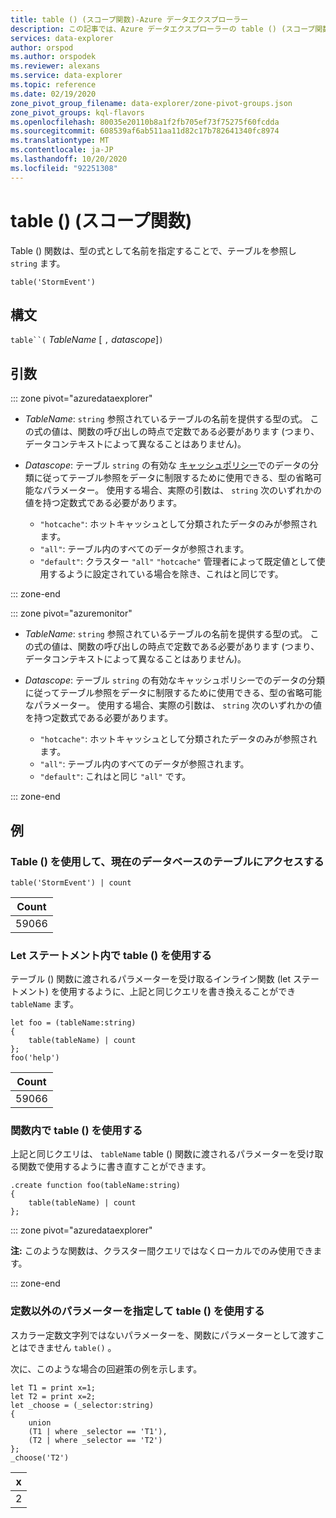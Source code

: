 ```yaml
---
title: table () (スコープ関数)-Azure データエクスプローラー
description: この記事では、Azure データエクスプローラーの table () (スコープ関数) について説明します。
services: data-explorer
author: orspod
ms.author: orspodek
ms.reviewer: alexans
ms.service: data-explorer
ms.topic: reference
ms.date: 02/19/2020
zone_pivot_group_filename: data-explorer/zone-pivot-groups.json
zone_pivot_groups: kql-flavors
ms.openlocfilehash: 80035e20110b8a1f2fb705ef73f75275f60fcdda
ms.sourcegitcommit: 608539af6ab511aa11d82c17b782641340fc8974
ms.translationtype: MT
ms.contentlocale: ja-JP
ms.lasthandoff: 10/20/2020
ms.locfileid: "92251308"
---
```

# <a name="table-scope-function"></a>table () (スコープ関数)

Table () 関数は、型の式として名前を指定することで、テーブルを参照し `string` ます。

```kusto
table('StormEvent')
```

## <a name="syntax"></a>構文

`table``(` *TableName* [ `,` *datascope*]`)`

## <a name="arguments"></a>引数

::: zone pivot="azuredataexplorer"

* *TableName*: `string` 参照されているテーブルの名前を提供する型の式。 この式の値は、関数の呼び出しの時点で定数である必要があります (つまり、データコンテキストによって異なることはありません)。

* *Datascope*: テーブル `string` の有効な [キャッシュポリシー](../management/cachepolicy.md)でのデータの分類に従ってテーブル参照をデータに制限するために使用できる、型の省略可能なパラメーター。 使用する場合、実際の引数は、 `string` 次のいずれかの値を持つ定数式である必要があります。

    - `"hotcache"`: ホットキャッシュとして分類されたデータのみが参照されます。
    - `"all"`: テーブル内のすべてのデータが参照されます。
    - `"default"`: クラスター `"all"` `"hotcache"` 管理者によって既定値として使用するように設定されている場合を除き、これはと同じです。

::: zone-end

::: zone pivot="azuremonitor"

* *TableName*: `string` 参照されているテーブルの名前を提供する型の式。 この式の値は、関数の呼び出しの時点で定数である必要があります (つまり、データコンテキストによって異なることはありません)。

* *Datascope*: テーブル `string` の有効なキャッシュポリシーでのデータの分類に従ってテーブル参照をデータに制限するために使用できる、型の省略可能なパラメーター。 使用する場合、実際の引数は、 `string` 次のいずれかの値を持つ定数式である必要があります。

    - `"hotcache"`: ホットキャッシュとして分類されたデータのみが参照されます。
    - `"all"`: テーブル内のすべてのデータが参照されます。
    - `"default"`: これはと同じ `"all"` です。

::: zone-end

## <a name="examples"></a>例

### <a name="use-table-to-access-table-of-the-current-database"></a>Table () を使用して、現在のデータベースのテーブルにアクセスする

<!-- csl: https://help.kusto.windows.net/Samples -->
```kusto
table('StormEvent') | count
```

|Count|
|---|
|59066|

### <a name="use-table-inside-let-statements"></a>Let ステートメント内で table () を使用する

テーブル () 関数に渡されるパラメーターを受け取るインライン関数 (let ステートメント) を使用するように、上記と同じクエリを書き換えることができ `tableName` ます。

<!-- csl: https://help.kusto.windows.net/Samples -->
```kusto
let foo = (tableName:string)
{
    table(tableName) | count
};
foo('help')
```

|Count|
|---|
|59066|

### <a name="use-table-inside-functions"></a>関数内で table () を使用する

上記と同じクエリは、 `tableName` table () 関数に渡されるパラメーターを受け取る関数で使用するように書き直すことができます。

```kusto
.create function foo(tableName:string)
{
    table(tableName) | count
};
```

::: zone pivot="azuredataexplorer"

**注:** このような関数は、クラスター間クエリではなくローカルでのみ使用できます。

::: zone-end

### <a name="use-table-with-non-constant-parameter"></a>定数以外のパラメーターを指定して table () を使用する

スカラー定数文字列ではないパラメーターを、関数にパラメーターとして渡すことはできません `table()` 。

次に、このような場合の回避策の例を示します。

```kusto
let T1 = print x=1;
let T2 = print x=2;
let _choose = (_selector:string)
{
    union
    (T1 | where _selector == 'T1'),
    (T2 | where _selector == 'T2')
};
_choose('T2')

```

|x|
|---|
|2|
